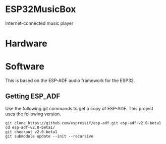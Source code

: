 # ESP32MusicBox
Internet-connected music player

# Hardware

# Software
This is based on the ESP-ADF audio framework for the ESP32.

## Getting ESP_ADF
Use the following git commands to get a copy of ESP-ADF. This project uses the following version.
```
git clone https://github.com/espressif/esp-adf.git esp-adf-v2.0-beta1
cd esp-adf-v2.0-beta1/
git checkout v2.0-beta1
git submodule update --init --recursive
```
